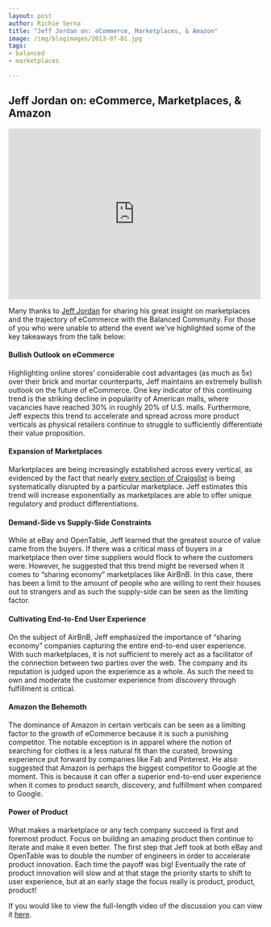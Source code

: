 ```yaml
---
layout: post
author: Richie Serna
title: "Jeff Jordan on: eCommerce, Marketplaces, & Amazon"
image: /img/blogimages/2013-07-01.jpg
tags:
- balanced
- marketplaces

---
```


## Jeff Jordan on: eCommerce, Marketplaces, & Amazon

<iframe src="http://player.vimeo.com/video/69587836" width="500" height="338" frameborder="0">
</iframe>

Many thanks to [Jeff Jordan](http://jeff.a16z.com/) for sharing his great insight on marketplaces and the trajectory of eCommerce with the Balanced Community. For those of you who were unable to attend the event we've highlighted some of the key takeaways from the talk below:

#### Bullish Outlook on eCommerce

Highlighting online stores’ considerable cost advantages (as much as 5x) over their brick and mortar counterparts, Jeff maintains an extremely bullish outlook on the future of eCommerce.  One key indicator of this continuing trend is the striking decline in popularity of American malls, where vacancies have reached 30% in roughly 20% of U.S. malls.  Furthermore, Jeff expects this trend to accelerate and spread across more product verticals as physical retailers continue to struggle to sufficiently differentiate their value proposition.

#### Expansion of Marketplaces 

Marketplaces are being increasingly established across every vertical, as evidenced by the fact that nearly [every section of Craigslist](http://thegongshow.tumblr.com/image/345941486) is being systematically disrupted by a particular marketplace. Jeff estimates this trend will increase exponentially as marketplaces are able to offer unique regulatory and product differentiations.

#### Demand-Side vs Supply-Side Constraints

While at eBay and OpenTable, Jeff learned that the greatest source of value came from the buyers. If there was a critical mass of buyers in a marketplace then over time suppliers would flock to where the customers were. However, he suggested that this trend might be reversed when it comes to “sharing economy” marketplaces like AirBnB. In this case, there has been a limit to the amount of people who are willing to rent their houses out to strangers and as such the supply-side can be seen as the limiting factor.

#### Cultivating End-to-End User Experience 

On the subject of AirBnB, Jeff emphasized the importance of “sharing economy” companies capturing the entire end-to-end user experience. With such marketplaces, it is not sufficient to merely act as a facilitator of the connection between two parties over the web. The company and its reputation is judged upon the experience as a whole. As such the need to own and moderate the customer experience from discovery through fulfillment is critical.

#### Amazon the Behemoth 

The dominance of Amazon in certain verticals can be seen as a limiting factor to the growth of eCommerce because it is such a punishing competitor. The notable exception is in apparel where the notion of searching for clothes is a less natural fit than the curated, browsing experience put forward by companies like Fab and Pinterest. He also suggested that Amazon is perhaps the biggest competitor to Google at the moment. This is because it can offer a superior end-to-end user experience when it comes to product search, discovery, and fulfillment when compared to Google. 

#### Power of Product

What makes a marketplace or any tech company succeed is first and foremost product. Focus on building an amazing product then continue to iterate and make it even better. The first step that Jeff took at both eBay and OpenTable was to double the number of engineers in order to accelerate product innovation. Each time the payoff was big! Eventually the rate of product innovation will slow and at that stage the priority starts to shift to user experience, but at an early stage the focus really is product, product, product!

If you would like to view the full-length video of the discussion you can view it [here](http://bit.ly/JeffJordan).
